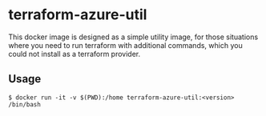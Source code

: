 terraform-azure-util
===

This docker image is designed as a simple utility image, for those situations where you need to run terraform with additional commands, 
which you could not install as a terraform provider.

## Usage

```
$ docker run -it -v $(PWD):/home terraform-azure-util:<version> /bin/bash
```
